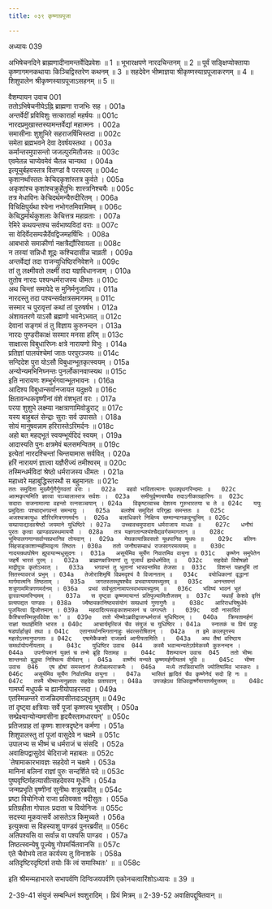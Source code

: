 ```yaml
---
title: ०३९ कृष्णाग्रपूजा

---
```

अध्यायः 039

अभिषेचनदिने ब्राह्मणादीनामन्तर्वेदिप्रवेशः ॥ 1 ॥ भूभारक्षपणे नारदचिन्तनम् ॥ 2 ॥ पूर्वं सङ्क्षिप्योक्तायाः कृष्णागमनकथायाः किञ्चिद्विस्तरेण कथनम् ॥ 3 ॥ सहदेवेन  भीष्माज्ञया श्रीकृष्णस्याग्रपूजाकरणम् ॥ 4 ॥ शिशुपालेन श्रीकृष्णस्याग्रपूजाऽसहनम् ॥ 5 ॥

वैशम्पायन उवाच 	001  
ततोऽभिषेचनीयेऽह्नि ब्राह्मणा राजभिः सह ।	001a  
अन्तर्वेदीं प्रविविशुः सत्कारार्हा महर्षयः ॥	001c  
नारदप्रमुखास्तस्यामन्तर्वेद्यां महात्मनः ।	002a  
समासीनाः शुशुभिरे सहराजर्षिभिस्तदा ॥	002c  
समेता ब्रह्मभवने देवा देवर्षयस्तथा ।	003a  
कर्मान्तरमुपासन्तो जजल्पुरमितौजसः ॥	003c  
एवमेतन्न चाप्येवमेवं चैतन्न चान्यथा ।	004a  
इत्यूचुर्बहवस्तत्र वितण्डां वै परस्परम् ॥	004c  
कृशानर्थांस्ततः केचिदकृशांस्तत्र कुर्वते ।	005a  
अकृशांश्च कृशांश्चक्रुर्हेतुभिः शास्त्रनिश्चयैः ॥	005c  
तत्र मेधाविनः केचिदर्थमन्यैरुदीरितम् ।	006a  
विचिक्षिपुर्यथा श्येना नभोगतमिवामिषम् ॥	006c  
केचिद्धर्मार्थकुशलाः केचित्तत्र महाव्रताः ।	007a  
रेमिरे कथयन्तश्च सर्वभाष्यविदां वराः ॥	007c  
सा वेदिर्वेदसम्पन्नैर्देवद्विजमहर्षिभिः ।	008a  
आबभासे समाकीर्णा नक्षत्रैर्द्यौरिवायता ॥	008c  
न तस्यां सन्निधौ शूद्रः कश्चिदासीन्न चाव्रती ।	009a  
अन्तर्वेद्यां तदा राजन्युधिष्ठिरनिवेशने ॥	009c  
तां तु लक्ष्मीवतो लक्ष्मीं तदा यज्ञविधानजाम् ।	010a  
तुतोष नारदः पश्यन्धर्मराजस्य धीमतः ॥	010c  
अथ चिन्तां समापेदे स मुनिर्मनुजाधिप ।	011a  
नारदस्तु तदा पश्यन्सर्वक्षत्रसमागमम् ॥	011c  
सस्मार च पुरावृत्तां कथां तां पुरुषर्षभ ।	012a  
अंशावतरणे याऽसौ ब्रह्मणो भवनेऽभवत् ॥	012c  
देवानां सङ्गमं तं तु विज्ञाय कुरुनन्दन ।	013a  
नारदः पुण्डरीकाक्षं सस्मार मनसा हरिम् ॥	013c  
साक्षात्स विबुधारिघ्नः क्षत्रे नारायणो विभुः ।	014a  
प्रतिज्ञां पालयंश्चेमां जातः परपुरञ्जयः ॥	014c  
सन्दिदेश पुरा योऽसौ विबुधान्भूतकृत्स्वयम् ।	015a  
अन्योन्यमभिनिघ्नन्तः पुनर्लोकानवाप्स्यथ ॥	015c  
इति नारायणः शम्भुर्भगवान्भूतभावनः ।	016a  
आदिश्य विबुधान्सर्वानजायत यदुक्षये ॥	016c  
क्षितावन्धकवृष्णीनां वंशे वंशभृतां वरः ।	017a  
परया शुशुभे लक्ष्म्या नक्षत्राणामिवोडुराट् ॥	017c  
यस्य बाहुबलं सेन्द्राः सुराः सर्व उपासते ।	018a  
सोयं मानुषवन्नाम हरिरास्तेऽरिमर्दनः ॥	018c  
अहो बत महद्भूतं स्वयम्भूर्यदिदं स्वयम् ।	019a  
आदास्यति पुनः क्षत्रमेवं बलसमन्वितम् ॥	019c  
इत्येतां नारदश्चिन्तां चिन्तयामास सर्ववित् ।	020a  
हरिं नारायणं ज्ञात्वा यज्ञैरीज्यं तमीश्वरम् ॥	020c  
तस्मिन्धर्मविदां श्रेष्ठो धर्मराजस्य धीमतः ।	021a  
महाध्वरे महाबुद्धिस्तस्थौ स बहुमानतः ॥	021c  
`ततः समुदिता मुख्यैर्गुणैर्गुणवतां वराः ।	022a  
बहवो भावितात्मानः पृथक्पृथगरिन्दमाः ॥	022c  
आत्मकृत्यमिति ज्ञात्वा पाञ्चालास्तत्र सर्वशः ।	023a  
समीयुर्वृष्णयश्चैव तदाऽनीकाग्रहारिणः ॥	023c  
सदाराः सजनामात्या वहन्तो रत्नसञ्चयान् ।	024a  
विकृष्टत्वाच्च देशस्य गुरुभारतया च ते ॥	024c  
ययुः प्रमुदिताः पश्चाद्भगवन्तं समन्वयुः ।	025a  
बलशेषं समुदितं परिगृह्य समन्ततः ॥	025c  
अजश्चक्रायुधः शौरिरमित्रगणमर्दनः ।	026a  
बलाधिकारे निक्षिप्य सम्मान्यानकदुन्दुभिम् ॥	026c  
सम्प्रायाद्यादवश्रेष्ठो जयमाने युधिष्ठिरे ।	027a  
उच्चावचमुपादाय धर्मराजाय माधवः ॥	027c  
धनौघं पुरतः कृत्वा खाण्डवप्रस्थमाययौ ।	028a  
तत्र यज्ञगतान्पश्यंश्चैद्यवर्गसमागतान् ॥	028c  
भूमिपालगणान्सर्वान्सप्रभानिव तोयदान् ।	029a  
मेघकायान्निवसतो यूथपानिव यूथपः ॥	029c  
बलिनः सिंहसङ्काशान्महीमावृत्य तिष्ठतः ।	030a  
ततो जनौघसम्बाधं राजसागरमव्ययम् ॥	030c  
नादयन्रथघोषेण ह्युपायान्मधुसूदनः ।	031a  
असूर्यमिव सूर्येण निवातमिव वायुना ॥	031c  
कृष्णेन समुपेतेन जहर्षे भारतं पुरम् ।	032a  
ब्राह्मणक्षत्रियाणां तु पूजार्थं ह्यर्थधर्मवित् ॥	032c  
सहदेवो विशेषज्ञो माद्रीपुत्रः कृतोऽभवत् ।	033a  
भगवन्तं तु भूतानां भास्वन्तमिव तेजसा ॥	033c  
विशन्तं यज्ञभूमिं तां सितस्यावरजं प्रभुम् ।	034a  
तेजोराशिमृषिं विप्रमदृश्यं वै विजानताम् ॥	034c  
वयोधिकानां वृद्धानां मार्गमात्मनि तिष्ठताम् ।	035a  
जगतस्तस्थुषश्चैव प्रभवाप्ययमच्युतम् ॥	035c  
अनन्तमन्तं शत्रूणाममित्रगणमर्दनम् ।	036a  
प्रभवं सर्वभूतानामापत्स्वभयमच्युतम् ॥	036c  
भविष्यं भावनं भूतं द्वारवत्यामरिन्दमम् ।	037a  
स दृष्ट्वा कृष्णमायान्तं प्रतिपूज्यामितौजसम् ॥	037c  
यथार्हं केशवे वृत्तिं प्रत्यपद्यत पाण्डवः ।	038a  
ज्यैष्ठ्यकानिष्ठ्यसंयोगं सम्प्रधार्य गुणागुणैः ॥	038c  
आरिराधयिषुर्धर्मः पूजयित्वा द्विजोत्तमान् ।	039a  
महदादित्यसङ्काशमासनं च जगत्पतेः ।	039c  
ददौ नासादितं कैश्चित्तस्मिन्नुपविवेश सः' ॥	039e  
ततो भीष्मोऽब्रवीद्राजन्धर्मराजं युधिष्ठिरम् ।	040a  
क्रियतामर्हणं राज्ञां यथार्हमिति भारत ॥	040c  
आचार्यमृत्विजं चैव संयुजं च युधिष्ठिर ।	041a  
स्नातकं च प्रियं प्राहुः षडर्घार्हान्नृपं तथा ॥	041c  
एतानर्घ्यानभिगतानाहुः संवत्सरोषितान् ।	042a  
त इमे कालपूगस्य महतोऽस्मानुपागताः ॥	042c  
एषामेकैकशो राजन्नर्घ आनीयतामिति ।	043a  
अथ तैषां वरिष्ठाय समर्थायोपनीयताम् ॥	043c  
युधिष्ठिर उवाच 	044  
कस्मै भवान्मन्यतेऽर्घमेकस्मै कुरुनन्दन ।	044a  
उपनीयमानं युक्तं च तन्मे ब्रूहि पितामह ॥	044c  
वैशम्पायन उवाच 	045  
ततो भीष्मः शान्तनवो बुद्ध्या निश्चित्य वीर्यवान् ।	045a  
वार्ष्णेयं मन्यते कृष्णमर्हणीयतमं भुवि ॥	045c  
भीष्ण उवाच 	046  
एष ह्येषां समस्तानां तेजोबलपराक्रमैः ।	046a  
मध्ये तपन्निवाभाति ज्योतिषामिव भास्करः ॥	046c  
असूर्यमिव सूर्येण निर्वातमिव वायुना ।	047a  
भासितं ह्लादितं चैव कृष्णेनेदं सदो हि नः ॥	047c  
तस्मै भीष्माभ्यनुज्ञातः सहदेवः प्रतापवान् ।	048a  
उपजह्रेऽथ विधिवद्वार्ष्णेयायार्घ्यमुत्तमम् ॥	048c  
`गामर्घ्यं मधुपर्कं च ह्यानीयोपाहरत्तदा ।	049a  
एतस्मिन्नन्तरे राजन्निदमासीत्तदाऽद्भुतम् ॥	049c  
तां दृष्ट्वा क्षत्रियाः सर्वे पूजां कृष्णस्य भूयसीम् ।	050a  
सम्प्रेक्ष्यान्योन्यमासीना हृदयैस्तामधारयन्' ॥	050c  
प्रतिजग्राह तां कृष्णः शास्त्रदृष्टेन कर्मणा ।	051a  
शिशुपालस्तु तां पूजां वासुदेवे न चक्षमे ॥	051c  
उपालभ्य स भीष्मं च धर्मराजं च संसदि ।	052a  
अवाक्षिपद्वासुदेवं चेदिराजो महाबलः ॥	052c  
`तेषामाकारभावज्ञः सहदेवो न चक्षमे ।	053a  
मानिनां बलिनां राज्ञां पुरुः सन्दर्शिते पदे ॥	053c  
पुष्पवृष्टिर्महत्यासीत्सहदेवस्य मूर्धनि ।	054a  
जन्मप्रभृति वृष्णीनां सुनीथः शत्रुरब्रवीत् ॥	054c  
प्रष्टा वियोनिजो राजा प्रतिवक्ता नदीसुतः ।	055a  
प्रतिग्रहीता गोपालः प्रदाता च वियोनिजः ॥	055c  
सदस्या मूकवत्सर्वे आसतेऽत्र किमुच्यते ।	056a  
इत्युक्त्वा स विहस्याशु पाण्डवं पुनरब्रवीत् ॥	056c  
अतिपश्यसि वा सर्वान्न वा पश्यसि पाण्डव ।	057a  
तिष्ठत्स्वन्येषु पूज्येषु गोपमर्चितवानसि ॥	057c  
एते चैवोभये तात कार्यस्य तु विनाशके ।	058a  
अतिदृष्टिरदृष्टिर्वा तयोः किं त्वं समास्थितः' ॥ ॥	058c  

इति श्रीमन्महाभारते सभापर्वणि दिग्विजयपर्वणि एकोनचत्वारिंशोऽध्यायः ॥ 39 ॥

2-39-41 संयुजं सम्बन्धिनं श्वशुरादिम् । प्रियं मित्रम् ॥ 2-39-52 अवाक्षिपद्दूषितवान् ॥